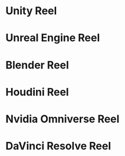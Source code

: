 # Unity Reel

# Unreal Engine Reel

# Blender Reel

# Houdini Reel

# Nvidia Omniverse Reel

# DaVinci Resolve Reel